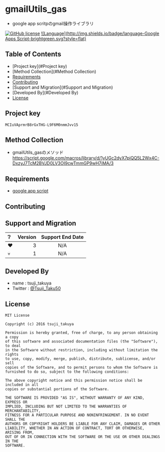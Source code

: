 # gmailUtils_gas

- google app scritpのgmail操作ライブラリ

[![GitHub license](https://img.shields.io/badge/license-MIT-brightgreen.svg)](https://github.com/konifar/fab-transformation/blob/master/LICENSE) [![Language](http://img.shields.io/badge/language-Google Apps Script-brightgreen.svg?style=flat)](https://developers.google.com/apps-script/)

## Table of Contents

- [Project key](#Project key)
- [Method Collection](#Method Collection)
- [Requirements](#Requirements)
- [Contributing](#Contributing)
- [Support and Migration](#Support and Migration)
- [Developed By](#Developed By)
- [License](#License)

## Project key

```text
MCIuVAprmrB8rGxTHG-L9F6M0nmmJvv15
```

## Method Collection

- gmailUtils_gasのメソッド<br>
  <https://script.google.com/macros/library/d/1yUGc2dyX7piQQ5L2Wx4C-DxzyJ7TcM2BVJD0LV3OI9cwTmmGP9wH7iMA/3>

## Requirements

- [google app script](https://developers.google.com/apps-script/)

## Contributing

## Support and Migration

| :grey_question: | Version | Support End Date |
|:-----------|------------:|:------------:|
| :heart:       |        3 |     N/A     |
| :skull:     |      1 |    N/A    |


## Developed By

- name : tsuji_takuya
- Twitter : [@Tsuji_Taku50](https://twitter.com/Tsuji_Taku50)

## License

```
MIT License

Copyright (c) 2016 tsuji_takuya

Permission is hereby granted, free of charge, to any person obtaining a copy
of this software and associated documentation files (the "Software"), to deal
in the Software without restriction, including without limitation the rights
to use, copy, modify, merge, publish, distribute, sublicense, and/or sell
copies of the Software, and to permit persons to whom the Software is
furnished to do so, subject to the following conditions:

The above copyright notice and this permission notice shall be included in all
copies or substantial portions of the Software.

THE SOFTWARE IS PROVIDED "AS IS", WITHOUT WARRANTY OF ANY KIND, EXPRESS OR
IMPLIED, INCLUDING BUT NOT LIMITED TO THE WARRANTIES OF MERCHANTABILITY,
FITNESS FOR A PARTICULAR PURPOSE AND NONINFRINGEMENT. IN NO EVENT SHALL THE
AUTHORS OR COPYRIGHT HOLDERS BE LIABLE FOR ANY CLAIM, DAMAGES OR OTHER
LIABILITY, WHETHER IN AN ACTION OF CONTRACT, TORT OR OTHERWISE, ARISING FROM,
OUT OF OR IN CONNECTION WITH THE SOFTWARE OR THE USE OR OTHER DEALINGS IN THE
SOFTWARE.
```
